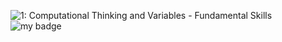 <img src="https://images.credly.com/size/360x360/images/bda5b919-d15d-4b85-ad8c-28dd527f58c6/Badge1.png" alt="1: Computational Thinking and Variables - Fundamental Skills"/><br>
![my badge](https://www.codewars.com/users/Vidmapps/badges/large)

